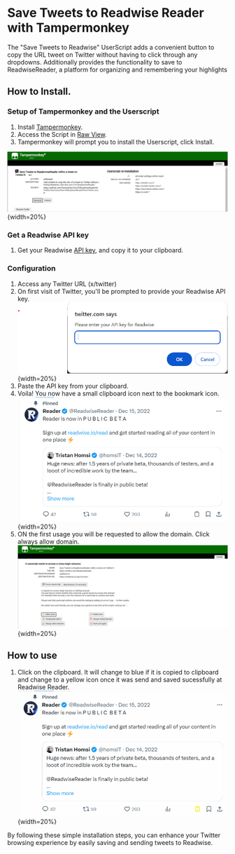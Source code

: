 # Save Tweets to Readwise Reader with Tampermonkey
The "Save Tweets to Readwise" UserScript adds a convenient button to copy the URL tweet on Twitter without having to click through any dropdowns. Additionally provides the functionality to save to ReadwiseReader, a platform for organizing and remembering your highlights

## How to Install.
### Setup of Tampermonkey and the Userscript
1. Install [Tampermonkey](https://tampermonkey.net/).
2. Access the Script in [Raw View](https://github.com/floriankilian/SaveToReadwiseReaderOnTwitter/raw/main/SaveToReadwiseReaderFromTwitter.user.js).
3. Tampermonkey will prompt you to install the Userscript, click Install.

![Install Userscript on Tampermonkey](readme/tampermonkey-install-userscript.png){width=20%}

### Get a Readwise API key
1. Get your Readwise [API key](https://readwise.io/access_token), and copy it to your clipboard. 

### Configuration
1. Access any Twitter URL (x/twitter)
2. On first visit of Twitter, you'll be prompted to provide your Readwise API key.
![API key request](readme/APIKey-Request.png){width=20%}
3. Paste the API key from your clipboard.
4. Voila! You now have a small clipboard icon next to the bookmark icon.
![How it will be displayed](readme/tweet.png){width=20%}
5. ON the first usage you will be requested to allow the domain. Click always allow domain.
![Allow domain](readme/tweet-fristtime.png){width=20%}


## How to use
1. Click on the clipboard. It will change to blue if it is copied to clipboard and change to a yellow icon once it was send and saved sucessfully at Readwise Reader.
![Saved tweet](readme/tweet-saved.png){width=20%}


By following these simple installation steps, you can enhance your Twitter browsing experience by easily saving and sending tweets to Readwise.